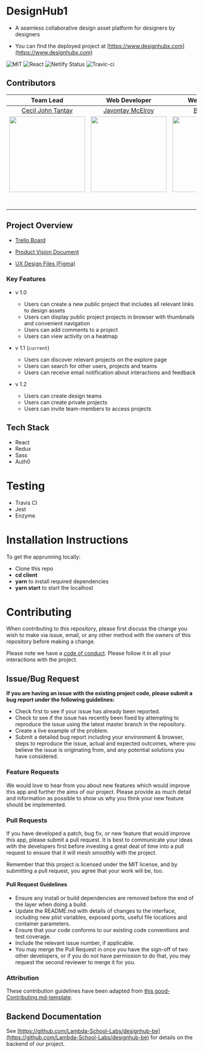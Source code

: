 # DesignHub1

- A seamless collaborative design asset platform for designers by designers

- You can find the deployed project at [https://www.designhubx.com](https://www.designhubx.com)

![MIT](https://img.shields.io/packagist/l/doctrine/orm.svg)
![React](https://img.shields.io/badge/react-v16.7.0--alpha.2-blue.svg)
![Netlify Status](https://api.netlify.com/api/v1/badges/b5c4db1c-b10d-42c3-b157-3746edd9e81d/deploy-status)
![Travic-ci](https://travis-ci.com/Lambda-School-Labs/designhub-fe.svg?branch=master)

<!-- more info on using badges [here](https://github.com/badges/shields) -->

## Contributors

Team Lead|Web Developer|Web Developer|Web Developer|Web Developer|UX Designer|UX Designer|
:-:|:-:|:-:|:-:|:-:|:-:|:-:|
[Cecil John Tantay](https://github.com/cjbt)|[Javontay McElroy](https://github.com/javontaymcelroy)|[Bradley Ball](https://github.com/cacheup)|[Michael VanSleen](https://github.com/mansleen)|[Ian Belknap](https://github.com/ian84be)|[Landon Bassett](https://github.com/)|[Zeke Kooyer](https://github.com/) |
[<img src="https://avatars3.githubusercontent.com/u/8962594?s=460&v=4" width = "200" />](https://github.com/cjbt)|[<img src="https://avatars1.githubusercontent.com/u/46494741?s=460&v=4" width = "200" />](https://github.com/javontaymcelroy)|[<img src="https://avatars0.githubusercontent.com/u/42074251?s=460&v=4" width = "200" />](https://github.com/cacheup)|[<img src="https://avatars2.githubusercontent.com/u/40153979?s=460&v=4" width = "200" />](https://github.com/mansleen)|[<img src="https://avatars1.githubusercontent.com/u/45476409?s=460&v=4" width = "200" />](https://github.com/ian84be)|[<img src="https://media.licdn.com/dms/image/C5603AQHqVrGSQE3Z2g/profile-displayphoto-shrink_800_800/0?e=1573689600&v=beta&t=f4o8MuqMwqtGsc5x4Cs_y0h3yNgEELZJrRixwhXzroo" width = "200" />](https://github.com/) | [<img src="https://media.licdn.com/dms/image/C4E03AQFbK4vR_04iOg/profile-displayphoto-shrink_800_800/0?e=1573689600&v=beta&t=97iobcc6eDA_mVCCU-xLVv7LLxgA2atDN0mieGIYXXg" width = "200" />](https://github.com/) |
[<img src="https://github.com/favicon.ico" width="15"> ](https://github.com/cjbt)|[<img src="https://github.com/favicon.ico" width="15"> ](https://github.com/javontaymcelroy)|[<img src="https://github.com/favicon.ico" width="15"> ](https://github.com/cacheup)|[<img src="https://github.com/favicon.ico" width="15"> ](https://github.com/mansleen)|[<img src="https://github.com/favicon.ico" width="15"> ](https://github.com/ian84be)|[<img src="https://github.com/favicon.ico" width="15"> ](https://github.com/) | [<img src="https://github.com/favicon.ico" width="15"> ](https://github.com/) |
[<img src="https://static.licdn.com/sc/h/al2o9zrvru7aqj8e1x2rzsrca" width="15">](https://www.linkedin.com/in/cjtantay/) | [ <img src="https://static.licdn.com/sc/h/al2o9zrvru7aqj8e1x2rzsrca" width="15"> ](https://www.linkedin.com/in/javontay-mcelroy-663b81bb/) | [ <img src="https://static.licdn.com/sc/h/al2o9zrvru7aqj8e1x2rzsrca" width="15"> ](https://www.linkedin.com/) | [ <img src="https://static.licdn.com/sc/h/al2o9zrvru7aqj8e1x2rzsrca" width="15"> ](https://www.linkedin.com/in/michael-vansleen/) | [ <img src="https://static.licdn.com/sc/h/al2o9zrvru7aqj8e1x2rzsrca" width="15"> ](https://www.linkedin.com/in/ian-belknap/) | [ <img src="https://static.licdn.com/sc/h/al2o9zrvru7aqj8e1x2rzsrca" width="15"> ](https://www.linkedin.com/in/lantbas/) | [ <img src="https://static.licdn.com/sc/h/al2o9zrvru7aqj8e1x2rzsrca" width="15"> ](https://www.linkedin.com/in/zeke-kooyer-b30016aa/) |

## Project Overview

- [Trello Board](https://trello.com/b/xGm2ZKkT/design-hub-16)

- [Product Vision Document](https://www.notion.so/DesignHub-1eea155e6c6945babb35a52b5ebba865)

- [UX Design Files (Figma)](https://www.figma.com/file/JL7cFpGBVDCZhDNuw4fA6G/DesignHub_Production)

### Key Features

- v 1.0
	- Users can create a new public project that includes all relevant links to design assets
	- Users can display public project projects in browser with thumbnails and convenient navigation
	- Users can add comments to a project
	- Users can view activity on a heatmap

- v 1.1 (`current`)
	- Users can discover relevant projects on the explore page
	- Users can search for other users, projects and teams
	- Users can receive email notification about interactions and feedback

- v 1.2
	- Users can create design teams
	- Users can create private projects
	- Users can invite team-members to access projects

## Tech Stack

* React
* Redux
* Sass
* Auth0

# Testing

- Travis CI
- Jest
- Enzyme

# Installation Instructions

To get the apprunning locally:

* Clone this repo
* **cd client**
* **yarn** to install required dependencies
* **yarn start** to start the localhost

# Contributing

When contributing to this repository, please first discuss the change you wish to make via issue, email, or any other method with the owners of this repository before making a change.

Please note we have a [code of conduct](./CODE_OF_CONDUCT.md). Please follow it in all your interactions with the project.

## Issue/Bug Request
   
 **If you are having an issue with the existing project code, please submit a bug report under the following guidelines:**
 - Check first to see if your issue has already been reported.
 - Check to see if the issue has recently been fixed by attempting to reproduce the issue using the latest master branch in the repository.
 - Create a live example of the problem.
 - Submit a detailed bug report including your environment & browser, steps to reproduce the issue, actual and expected outcomes,  where you believe the issue is originating from, and any potential solutions you have considered.

### Feature Requests

We would love to hear from you about new features which would improve this app and further the aims of our project. Please provide as much detail and information as possible to show us why you think your new feature should be implemented.

### Pull Requests

If you have developed a patch, bug fix, or new feature that would improve this app, please submit a pull request. It is best to communicate your ideas with the developers first before investing a great deal of time into a pull request to ensure that it will mesh smoothly with the project.

Remember that this project is licensed under the MIT license, and by submitting a pull request, you agree that your work will be, too.

#### Pull Request Guidelines

- Ensure any install or build dependencies are removed before the end of the layer when doing a build.
- Update the README.md with details of changes to the interface, including new plist variables, exposed ports, useful file locations and container parameters.
- Ensure that your code conforms to our existing code conventions and test coverage.
- Include the relevant issue number, if applicable.
- You may merge the Pull Request in once you have the sign-off of two other developers, or if you do not have permission to do that, you may request the second reviewer to merge it for you.

### Attribution

These contribution guidelines have been adapted from [this good-Contributing.md-template](https://gist.github.com/PurpleBooth/b24679402957c63ec426).

## Backend Documentation

See [https://github.com/Lambda-School-Labs/designhub-be](https://github.com/Lambda-School-Labs/designhub-be) for details on the backend of our project.
